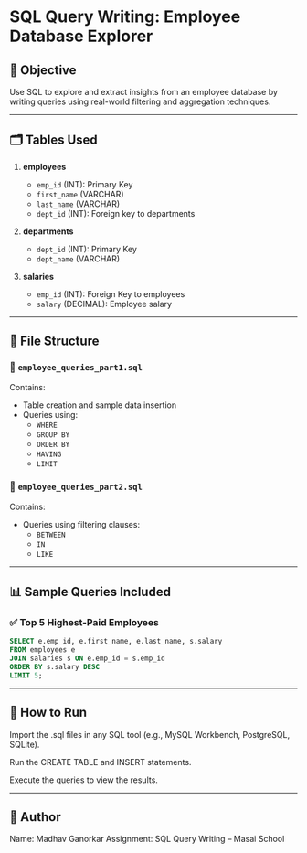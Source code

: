 # SQL Query Writing: Employee Database Explorer

## 🎯 Objective
Use SQL to explore and extract insights from an employee database by writing queries using real-world filtering and aggregation techniques.

---

## 🗂️ Tables Used

1. **employees**  
   - `emp_id` (INT): Primary Key  
   - `first_name` (VARCHAR)  
   - `last_name` (VARCHAR)  
   - `dept_id` (INT): Foreign key to departments  

2. **departments**  
   - `dept_id` (INT): Primary Key  
   - `dept_name` (VARCHAR)  

3. **salaries**  
   - `emp_id` (INT): Foreign Key to employees  
   - `salary` (DECIMAL): Employee salary  

---

## 📁 File Structure

### 🔹 `employee_queries_part1.sql`
Contains:
- Table creation and sample data insertion
- Queries using:
  - `WHERE`
  - `GROUP BY`
  - `ORDER BY`
  - `HAVING`
  - `LIMIT`

### 🔹 `employee_queries_part2.sql`
Contains:
- Queries using filtering clauses:
  - `BETWEEN`
  - `IN`
  - `LIKE`

---

## 📊 Sample Queries Included

### ✅ Top 5 Highest-Paid Employees
```sql
SELECT e.emp_id, e.first_name, e.last_name, s.salary
FROM employees e
JOIN salaries s ON e.emp_id = s.emp_id
ORDER BY s.salary DESC
LIMIT 5;
```

---

## 🚀 How to Run
Import the .sql files in any SQL tool (e.g., MySQL Workbench, PostgreSQL, SQLite).

Run the CREATE TABLE and INSERT statements.

Execute the queries to view the results.

---

## 🙌 Author
Name: Madhav Ganorkar
Assignment: SQL Query Writing – Masai School
